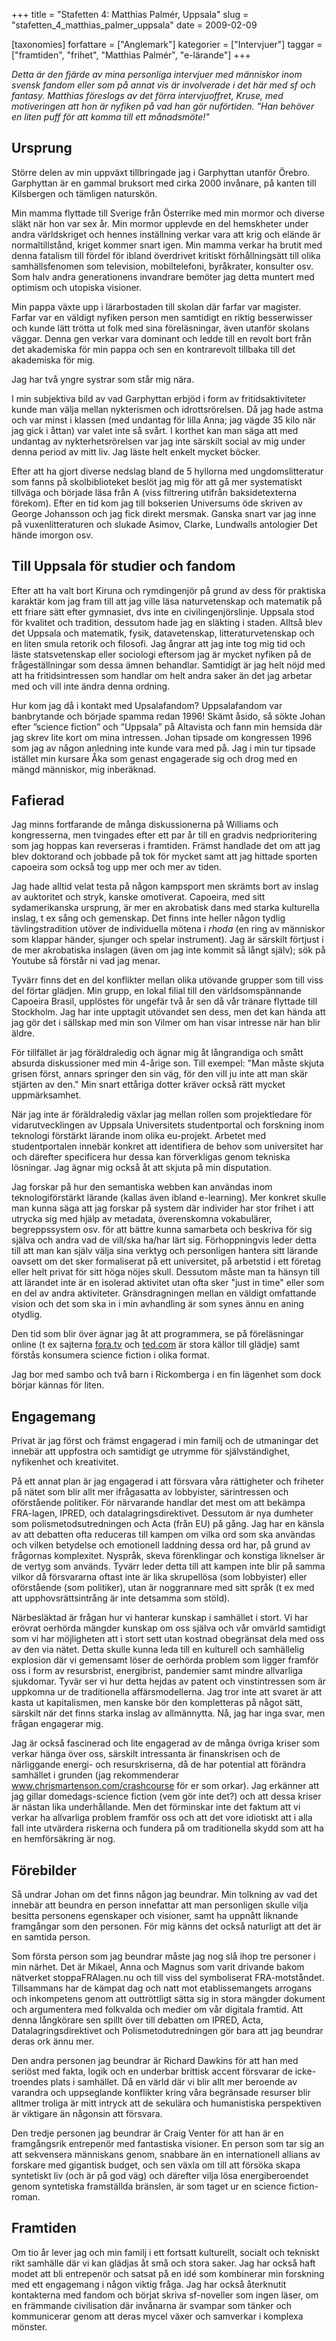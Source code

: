 +++
title = "Stafetten 4: Matthias Palmér, Uppsala"
slug = "stafetten_4_matthias_palmer_uppsala"
date = 2009-02-09

[taxonomies]
forfattare = ["Anglemark"]
kategorier = ["Intervjuer"]
taggar = ["framtiden", "frihet", "Matthias Palmér", "e-lärande"]
+++

<em>Detta är den fjärde av mina personliga intervjuer med människor inom svensk fandom eller som på annat vis är involverade i det här med sf och fantasy. Matthias föreslogs av det förra intervjuoffret, Kruse, med motiveringen att hon är nyfiken på vad han gör nuförtiden. "Han behöver en liten puff för att komma till ett månadsmöte!"</em>

<!-- more -->

<h2>Ursprung</h2>
Större delen av min uppväxt tillbringade jag i Garphyttan utanför Örebro. Garphyttan är en gammal bruksort med cirka 2000 invånare, på kanten till Kilsbergen och tämligen naturskön.

Min mamma flyttade till Sverige från Österrike med min mormor och diverse släkt när hon var sex år. Min mormor upplevde en del hemskheter under andra världskriget och hennes inställning verkar vara att krig och elände är normaltillstånd, kriget kommer snart igen. Min mamma verkar ha brutit med denna fatalism till fördel för ibland överdrivet kritiskt förhållningsätt till olika samhällsfenomen som television, mobiltelefoni, byråkrater, konsulter osv. Som halv andra generationens invandrare bemöter jag detta muntert med optimism och utopiska visioner.

Min pappa växte upp i lärarbostaden till skolan där farfar var magister. Farfar var en väldigt nyfiken person men samtidigt en riktig besserwisser och kunde lätt trötta ut folk med sina föreläsningar, även utanför skolans väggar. Denna gen verkar vara dominant och ledde till en revolt bort från det akademiska för min pappa och sen en kontrarevolt tillbaka till det akademiska för mig.

Jag har två yngre systrar som står mig nära.

I min subjektiva bild av vad Garphyttan erbjöd i form av fritidsaktiviteter kunde man välja mellan nykterismen och idrottsrörelsen. Då jag hade astma och var minst i klassen (med undantag för lilla Anna; jag vägde 35 kilo när jag gick i åttan) var valet inte så svårt. I korthet kan man säga att med undantag av nykterhetsrörelsen var jag inte särskilt social av mig under denna period av mitt liv. Jag läste helt enkelt mycket böcker.

Efter att ha gjort diverse nedslag bland de 5 hyllorna med ungdomslitteratur som fanns på skolbiblioteket beslöt jag mig för att gå mer systematiskt tillväga och började läsa från A (viss filtrering utifrån baksidetexterna förekom). Efter en tid kom jag till bokserien Universums öde skriven av George Johansson och jag fick direkt mersmak. Ganska snart var jag inne på vuxenlitteraturen och slukade Asimov, Clarke, Lundwalls antologier Det hände imorgon osv.
<h2>Till Uppsala för studier och fandom</h2>
Efter att ha valt bort Kiruna och rymdingenjör på grund av dess för praktiska karaktär kom jag fram till att jag ville läsa naturvetenskap och matematik på ett friare sätt efter gymnasiet, dvs inte en civilingenjörslinje. Uppsala stod för kvalitet och tradition, dessutom hade jag en släkting i staden. Alltså blev det Uppsala och matematik, fysik, datavetenskap, litteraturvetenskap och en liten smula retorik och filosofi. Jag ångrar att jag inte tog mig tid och läste statsvetenskap eller sociologi eftersom jag är mycket nyfiken på de frågeställningar som dessa ämnen behandlar. Samtidigt är jag helt nöjd med att ha fritidsintressen som handlar om helt andra saker än det jag arbetar med och vill inte ändra denna ordning.

Hur kom jag då i kontakt med Upsalafandom? Uppsalafandom var banbrytande och började spamma redan 1996! Skämt åsido, så sökte Johan efter ”science fiction” och ”Uppsala” på Altavista och fann min hemsida där jag skrev lite kort om mina intressen. Johan tipsade om kongressen 1996 som jag av någon anledning inte kunde vara med på. Jag i min tur tipsade istället min kursare Åka som genast engagerade sig och drog med en mängd människor, mig inberäknad.
<h2>Fafierad</h2>
Jag minns fortfarande de många diskussionerna på Williams och kongresserna, men tvingades efter ett par år till en gradvis nedprioritering som jag hoppas kan reverseras i framtiden. Främst handlade det om att jag blev doktorand och jobbade på tok för mycket samt att jag hittade sporten capoeira som också tog upp mer och mer av tiden.

Jag hade alltid velat testa på någon kampsport men skrämts bort av inslag av auktoritet och stryk, kanske omotiverat. Capoeira, med sitt sydamerikanska ursprung, är mer en akrobatisk dans med starka kulturella inslag, t ex sång och gemenskap. Det finns inte heller någon tydlig tävlingstradition utöver de individuella mötena i <em>rhoda</em> (en ring av människor som klappar händer, sjunger och spelar instrument). Jag är särskilt förtjust i de mer akrobatiska inslagen (även om jag inte kommit så långt själv); sök på Youtube så förstår ni vad jag menar.

Tyvärr finns det en del konflikter mellan olika utövande grupper som till viss del förtar glädjen. Min grupp, en lokal filial till den världsomspännande Capoeira Brasil, upplöstes för ungefär två år sen då vår tränare flyttade till Stockholm. Jag har inte upptagit utövandet sen dess, men det kan hända att jag gör det i sällskap med min son Vilmer om han visar intresse när han blir äldre.

För tillfället är jag föräldraledig och ägnar mig åt långrandiga och smått absurda diskussioner med min 4-årige son. Till exempel: "Man måste skjuta grisen först, annars springer den sin väg, för den vill ju inte att man skär stjärten av den." Min snart ettåriga dotter kräver också rätt mycket uppmärksamhet.

När jag inte är föräldraledig växlar jag mellan rollen som projektledare för vidarutvecklingen av Uppsala Universitets studentportal och forskning inom teknologi förstärkt lärande inom olika eu-projekt. Arbetet med studentportalen innebär konkret att identifiera de behov som universitet har och därefter specificera hur dessa kan förverkligas genom tekniska lösningar. Jag ägnar mig också åt att skjuta på min disputation.

Jag forskar på hur den semantiska webben kan användas inom teknologiförstärkt lärande (kallas även ibland e-learning). Mer konkret skulle man kunna säga att jag forskar på system där individer har stor frihet i att utrycka sig med hjälp av metadata, överenskomna vokabulärer, begreppssystem osv. för att bättre kunna samarbeta och beskriva för sig själva och andra vad de vill/ska ha/har lärt sig. Förhoppningvis leder detta till att man kan själv välja sina verktyg och personligen hantera sitt lärande oavsett om det sker formaliserat på ett universitet, på arbetstid i ett företag eller helt privat för sitt höga nöjes skull. Dessutom måste man ta hänsyn till att lärandet inte är en isolerad aktivitet utan ofta sker "just in time" eller som en del av andra aktiviteter. Gränsdragningen mellan en väldigt omfattande vision och det som ska in i min avhandling är som synes ännu en aning otydlig.

Den tid som blir över ägnar jag åt att programmera, se på föreläsningar online (t ex sajterna <a href="http://fora.tv">fora.tv</a> och <a href="http://ted.com">ted.com</a> är stora källor till glädje) samt förstås konsumera science fiction i olika format.

Jag bor med sambo och två barn i Rickomberga i en fin lägenhet som dock börjar kännas för liten.
<h2>Engagemang</h2>
Privat är jag först och främst engagerad i min familj och de utmaningar det innebär att uppfostra och samtidigt ge utrymme för självständighet, nyfikenhet och kreativitet.

På ett annat plan är jag engagerad i att försvara våra rättigheter och friheter på nätet som blir allt mer ifrågasatta av lobbyister, särintressen och oförstående politiker. För närvarande handlar det mest om att bekämpa FRA-lagen, IPRED, och datalagringsdirektivet. Dessutom är nya dumheter som polismetodsutredningen och Acta (från EU) på gång. Jag har en känsla av att debatten ofta reduceras till kampen om vilka ord som ska användas och vilken betydelse och emotionell laddning dessa ord har, på grund av frågornas komplexitet. Nyspråk, skeva förenklingar och konstiga liknelser är de vertyg som används. Tyvärr leder detta till att kampen inte blir på samma vilkor då försvararna oftast inte är lika skrupellösa (som lobbyister) eller oförstående (som politiker), utan är noggrannare med sitt språk (t ex med att upphovsrättsintrång är inte detsamma som stöld).

Närbesläktad är frågan hur vi hanterar kunskap i samhället i stort. Vi har erövrat oerhörda mängder kunskap om oss själva och vår omvärld samtidigt som vi har möjligheten att i stort sett utan kostnad obegränsat dela med oss av den via nätet. Detta skulle kunna leda till en kulturell och samhällelig explosion där vi gemensamt löser de oerhörda problem som ligger framför oss i form av resursbrist, energibrist, pandemier samt mindre allvarliga sjukdomar. Tyvär ser vi hur detta hejdas av patent och vinstintressen som är uppkomna ur de traditionella affärsmodellerna. Jag tror inte att svaret är att kasta ut kapitalismen, men kanske bör den kompletteras på något sätt, särskilt när det finns starka inslag av allmännytta. Nå, jag har inga svar, men frågan engagerar mig.

Jag är också fascinerad och lite engagerad av de många övriga kriser som verkar hänga över oss, särskilt intressanta är finanskrisen och de närliggande energi- och resurskriserna, då de har potential att förändra samhället i grunden (jag rekommenderar <a href="http://www.chrismartenson.com/crashcourse">www.chrismartenson.com/crashcourse</a> för er som orkar). Jag erkänner att jag gillar domedags-science fiction (vem gör inte det?) och att dessa kriser är nästan lika underhållande. Men det förminskar inte det faktum att vi verkar ha allvarliga problem framför oss och att det vore idiotiskt att i alla fall inte utvärdera riskerna och fundera på om traditionella skydd som att ha en hemförsäkring är nog.
<h2>Förebilder</h2>
Så undrar Johan om det finns någon jag beundrar. Min tolkning av vad det innebär att beundra en person innefattar att man personligen skulle vilja besitta personens egenskaper och visioner, samt ha uppnått liknande framgångar som den personen. För mig känns det också naturligt att det är en samtida person.

Som första person som jag beundrar måste jag nog slå ihop tre personer i min närhet. Det är Mikael, Anna och Magnus som varit drivande bakom nätverket stoppaFRAlagen.nu och till viss del symboliserat FRA-motståndet. Tillsammans har de kämpat dag och natt mot etablissemangets arrogans och inkompetens genom att outtröttligt sätta sig in stora mängder dokument och argumentera med folkvalda och medier om vår digitala framtid. Att denna långkörare sen spillt över till debatten om IPRED, Acta, Datalagringsdirektivet och Polismetodutredningen gör bara att jag beundrar deras ork ännu mer.

Den andra personen jag beundrar är Richard Dawkins för att han med seriöst med fakta, logik och en underbar brittisk accent försvarar de icke-troendes plats i samhället. Då en värld där vi blir allt mer beroende av varandra och uppseglande konflikter kring våra begränsade resurser blir alltmer troliga är mitt intryck att de sekulära och humanistiska perspektiven är viktigare än någonsin att försvara.

Den tredje personen jag beundrar är Craig Venter för att han är en framgångsrik entrepenör med fantastiska visioner. En person som tar sig an att sekvensera människans genom, snabbare än en internationell allians av forskare med gigantisk budget, och sen växla om till att försöka skapa syntetiskt liv (och är på god väg) och därefter vilja lösa energiberoendet genom syntetiska framställda bränslen, är som taget ur en science fiction-roman.
<h2>Framtiden</h2>
Om tio år lever jag och min familj i ett fortsatt kulturellt, socialt och tekniskt rikt samhälle där vi kan glädjas åt små och stora saker. Jag har också haft modet att bli entrepenör och satsat på en idé som kombinerar min forskning med ett engagemang i någon viktig fråga. Jag har också återknutit kontakterna med fandom och börjat skriva sf-noveller som ingen läser, om en främmande civilisation där invånarna är svampar som tänker och kommunicerar genom att deras mycel växer och samverkar i komplexa mönster.
